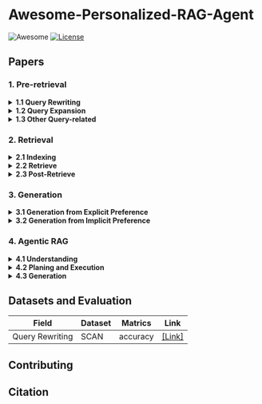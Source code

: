 # Awesome-Personalized-RAG-Agent

![Awesome](https://awesome.re/badge.svg)  [![License](https://img.shields.io/badge/License-Apache%202.0-blue.svg)](https://opensource.org/licenses/Apache-2.0)

## Papers

### 1. Pre-retrieval
<details><summary><b>1.1 Query Rewriting</b></summary>

<p>

 **Name** | **Title** |              **Personalized presentation**              | **Publication** |                **Paper Link**                | **Code Link**                |
|:---:|:---|:-------------------------------------------------------:|:---------------:|:---:|:--------------------------------------------:|
| Least-to-most Prompting | Least-to-Most Prompting Enables Complex Reasoning in Large Language Models |     Split by sub-query terms in different questions     |    ICLR 2023    | [[Link]](https://openreview.net/forum?id=WZH7099tgfM) |


</p>
</details>

<details><summary><b>1.2 Query Expansion</b></summary>
<p>


</p>
</details>

<details><summary><b>1.3 Other Query-related</b></summary>
<p>


</p>
</details>

### 2. Retrieval
<details><summary><b>2.1 Indexing </b></summary>
<p>
 **Name** | **Title** |              **Personalized presentation**              | **Publication** |                **Paper Link**                | **Code Link**                |
|:---:|:---|:-------------------------------------------------------:|:---------------:|:---:|:--------------------------------------------:|
|  | Optimization Methods for Personalizing Large Language Models through Retrieval Augmentation |    Gradients based on personalized scores      |    ICLR 2023    | [[Link]](https://openreview.net/forum?id=WZH7099tgfM) |            | Optimization Methods for  Personalizing Large Language Models through Retrieval Augmentation | 利用强化学习的思想，将llm对个性化程度的打分以梯度形式反馈到检索器中 | SIGIR 2024         | https://dl.acm.org/doi/pdf/10.1145/3626772.3657783 |                                                              |
| ---------- | ------------------------------------------------------------ | ------------------------------------------------------------ | ------------------ | -------------------------------------------------- | ------------------------------------------------------------ |
| MeMemo     | MeMemo: On-device Retrieval  Augmentation for Private and Personalized Text Generation | 保护隐私数据的工作，使用户能够隐私和高效的检索               | SIGIR 2024 (short) | https://dl.acm.org/doi/pdf/10.1145/3626772.3657662 | https://github.com/poloclub/mememo                           |
| LAPS       | Doing Personal LAPS:  LLM-Augmented Dialogue Construction for Personalized Multi-Session  Conversational Search | 利用LLM在会话历史中生成用户的偏好，并利用人工检验            | SIGIR 2024         | https://dl.acm.org/doi/pdf/10.1145/3626772.3657815 | https://github.com/informagi/laps                            |
|            | Partner Matters! An Empirical  Study on Fusing Personas for Personalized Response Selection in  Retrieval-Based Chatbots | 个性化对话系统                                               | SIGIR 2021         | https://dl.acm.org/doi/pdf/10.1145/3404835.3462858 | https://github.com/JasonForJoy/Personalized-Response-Selection |
| ERRA       | Explainable Recommendation with  Personalized Review Retrieval and Aspect Learning | 使用注意力机制封装个性化信息                                 | ACL 2023           | https://arxiv.org/pdf/2306.12657                   | https://github.com/Complex-data/ERRA                         |
|            | RECAP: Retrieval-Enhanced  Context-Aware Prefix Encoder for Personalized Dialogue Response Generation | 设计了一个分层 transformer  检索器，它可以根据不同的目标用户进行个性化的历史检索 | ACL 2023           | https://arxiv.org/pdf/2306.07206                   | https://github.com/isi-nlp/RECAP                             |
| HEART      | HEART-felt Narratives:     Tracing Empathy and Narrative Style in Personal Stories with LLMs | LLM 在从 HEART 中提取叙事元素，分析写作风格                  | EMNLP 2024         | https://arxiv.org/pdf/2405.17633                   | https://github.com/mitmedialab/heartfelt-narratives-emnlp    |
| OPPU       | Democratizing Large Language  Models via Personalized Parameter-Efficient Fine-tuning | 使用用户的个人行为历史微调 PEFT 模块，个性化的 PEFT  参数封装了行为模式和偏好。 | EMNLP 2024         | https://arxiv.org/pdf/2402.04401                   | https://github.com/TamSiuhin/OPPU                            |
| LAPDOG     | Learning Retrieval Augmentation  for Personalized Dialogue Generation | 提出一个用于检索有用信息以丰富角色的检索器和一个用于生成对话的生成器，用于将额外的上下文信息集成到个性化对话生成中 | EMNLP 2023         | https://arxiv.org/pdf/2406.18847                   | https://github.com/hqsiswiliam/LAPDOG                        |
| UniMP      | Towards Unified Multi-Modal  Personalization: Large Vision-Language Models for Generative Recommendation  and Beyond | 统一的数据格式，以摄取用户历史记录信息,有助于生成多模态输出以满足个人需求 | ICLR 2024          | https://arxiv.org/pdf/2403.10667                   |                                                              |
|            | Personalized Language Generation  via Bayesian Metric Augmented Retrieval | 使检索机制适应用户的偏好                                     | Arxiv              | https://openreview.net/pdf?id=n1LiKueC4F           |                                                              |
|            | Leveraging Similar Users for  Personalized Language Modeling with Limited Data | 利用来自相似用户的数据为新用户构建个性化 LM 的方法           | ACL 2022           | https://aclanthology.org/2022.acl-long.122.pdf     |                                                              |
| UIA        | A Personalized Dense Retrieval  Framework for     Unified Information Access | 使用注意力网络对用户数据加权学习表征，同时对模型进行个性化微调 | SIGIR 2023         | https://dl.acm.org/doi/pdf/10.1145/3539618.3591626 | https://github.com/HansiZeng/UIA                             |
| XPERT      | Personalized Retrieval over  Millions of Items               | 将个性化的用户数据作为输入来生成个性化的用户以及物品表征来进行retrieval | SIGIR 2023         | https://dl.acm.org/doi/pdf/10.1145/3539618.3591749 | https://github.com/personalizedretrieval/xpert               |
| DPSR       | Towards personalized and  semantic retrieval: An end-to-end solution for e-commerce search via  embedding learning | 数据输入不同，把加入了用户不同的数据称为模型的个性化版本     | SIGIR 2020         | https://dl.acm.org/doi/pdf/10.1145/3397271.3401446 |                                                              |
| PersonalTM | PersonalTM: Transformer Memory  for Personalized Retrieval   | 将用户个性化信息作为embedding利用transformer计算相似度来进行retrieval | SIGIR 2023 (short) | https://dl.acm.org/doi/pdf/10.1145/3539618.3592037 |                                                              |
|            | A zero attention model for  personalized product search      | 根据当前查询和用户信息自动确定何时以及如何个性化搜索结果     | CIKM 2019          | https://dl.acm.org/doi/pdf/10.1145/3357384.3357980 |                                                              |
| RTM        | Learning a Fine-Grained  Review-based Transformer Model for Personalized Product Search | 提出基于评论的 transformer 模型来个性化产品搜索  ，能实现更细粒度的匹配、动态用户/项目表示、泛化能力和个性化 | SIGIR 2021         | https://dl.acm.org/doi/pdf/10.1145/3404835.3462911 | https://github.com/kepingbi/ProdSearch                       |


</p>
</details>

<details><summary><b>2.2 Retrieve </b></summary>
<p>



</p>
</details>

<details><summary><b>2.3 Post-Retrieve</b></summary>
<p>



</p>
</details>

### 3. Generation
<details><summary><b>3.1 Generation from Explicit Preference</b></summary>
<p>



</p>
</details>

<details><summary><b>3.2 Generation from Implicit Preference</b></summary>
<p>



</p>
</details>

### 4. Agentic RAG

<details><summary><b> 4.1 Understanding </b></summary>
<p>



</p>
</details>

<details><summary><b> 4.2 Planing and Execution </b></summary>
<p>



</p>
</details>

<details><summary><b> 4.3 Generation </b></summary>
<p>



</p>
</details>


## Datasets and Evaluation

|    **Field**    | **Dataset**  |    **Matrics**  | **Link**   |
|:---------------:|:--------|:-----------:|:-----------:|
| Query Rewriting | SCAN | accuracy | [[Link]](https://openreview.net/forum?id=WZH7099tgfM) |

## Contributing


## Citation
